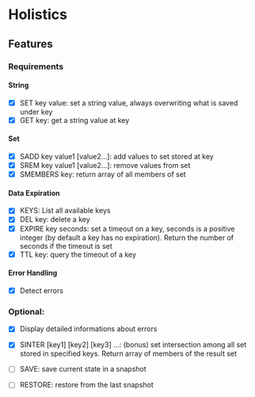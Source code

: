 # Holistics

## Features

### Requirements

#### String

- [x] SET key value: set a string value, always overwriting what is saved under key
- [x] GET key: get a string value at key

#### Set

- [x] SADD key value1 [value2...]: add values to set stored at key
- [x] SREM key value1 [value2...]: remove values from set
- [x] SMEMBERS key: return array of all members of set

#### Data Expiration

- [x] KEYS: List all available keys
- [x] DEL key: delete a key
- [x] EXPIRE key seconds: set a timeout on a key, seconds is a positive integer (by default a key has no expiration). Return the number of seconds if the timeout is set
- [x] TTL key: query the timeout of a key

#### Error Handling

- [x] Detect errors

### Optional:

- [x] Display detailed informations about errors

- [x] SINTER [key1] [key2] [key3] ...: (bonus) set intersection among all set stored in specified keys. Return array of members of the result set

- [ ] SAVE: save current state in a snapshot

- [ ] RESTORE: restore from the last snapshot
